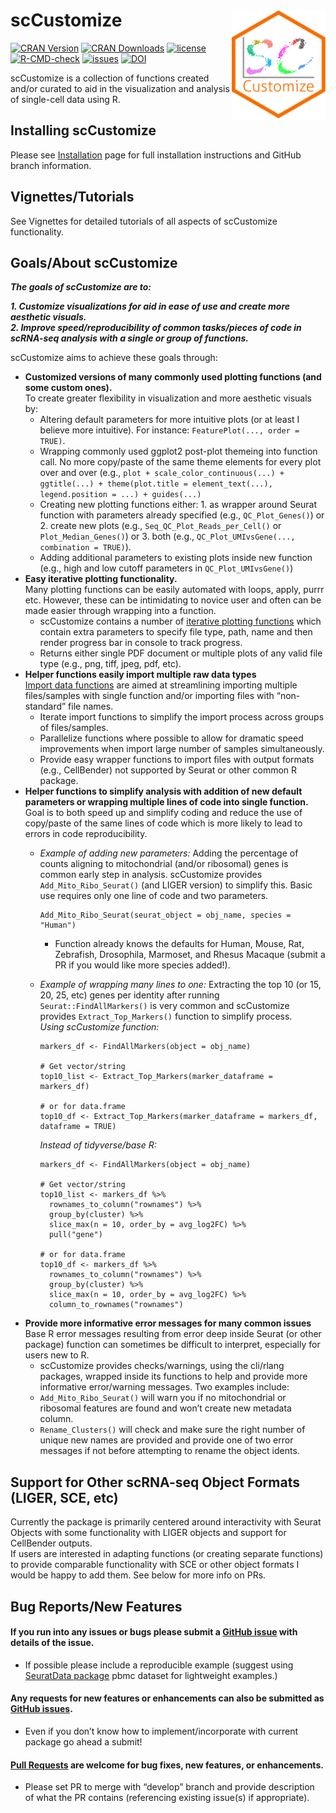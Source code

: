 
<style>
p.caption {
  font-size: 0.8em;
}
</style>

# scCustomize <img src="man/figures/scCustomize_Logo.svg" align="right" width="150"/>

[![CRAN
Version](https://img.shields.io/cran/v/scCustomize?color=green&label=CRAN)](https://cran.r-project.org/package=scCustomize)
[![CRAN
Downloads](https://cranlogs.r-pkg.org/badges/scCustomize)](https://cran.r-project.org/package=scCustomize)
[![license](https://img.shields.io/github/license/samuel-marsh/scCustomize)](https://github.com/samuel-marsh/scCustomize/blob/master/LICENSE.md)
[![R-CMD-check](https://github.com/samuel-marsh/scCustomize/actions/workflows/R-CMD-check.yaml/badge.svg)](https://github.com/samuel-marsh/scCustomize/actions/workflows/R-CMD-check.yaml)
[![issues](https://img.shields.io/github/issues/samuel-marsh/scCustomize)](https://github.com/samuel-marsh/scCustomize/issues)
[![DOI](https://zenodo.org/badge/411807769.svg)](https://zenodo.org/badge/latestdoi/411807769)

scCustomize is a collection of functions created and/or curated to aid
in the visualization and analysis of single-cell data using R.

## Installing scCustomize

Please see
[Installation](https://samuel-marsh.github.io/scCustomize/articles/Installation.html)
page for full installation instructions and GitHub branch information.

## Vignettes/Tutorials

See Vignettes for detailed tutorials of all aspects of scCustomize
functionality.

## Goals/About scCustomize

***The goals of scCustomize are to:***

***1. Customize visualizations for aid in ease of use and create more
aesthetic visuals.***  
***2. Improve speed/reproducibility of common tasks/pieces of code in
scRNA-seq analysis with a single or group of functions.***

scCustomize aims to achieve these goals through:

- **Customized versions of many commonly used plotting functions (and
  some custom ones).**  
  To create greater flexibility in visualization and more aesthetic
  visuals by:
  - Altering default parameters for more intuitive plots (or at least I
    believe more intuitive). For instance:
    `FeaturePlot(..., order = TRUE)`.  
  - Wrapping commonly used ggplot2 post-plot themeing into function
    call. No more copy/paste of the same theme elements for every plot
    over and over (e.g.,
    `plot + scale_color_continuous(...) + ggtitle(...) + theme(plot.title = element_text(...), legend.position = ...) + guides(...)`  
  - Creating new plotting functions either: 1. as wrapper around Seurat
    function with parameters already specified (e.g., `QC_Plot_Genes()`)
    or 2. create new plots (e.g., `Seq_QC_Plot_Reads_per_Cell()` or
    `Plot_Median_Genes()`) or 3. both (e.g.,
    `QC_Plot_UMIvsGene(..., combination = TRUE)`).  
  - Adding additional parameters to existing plots inside new function
    (e.g., high and low cutoff parameters in `QC_Plot_UMIvsGene()`)
- **Easy iterative plotting functionality.**  
  Many plotting functions can be easily automated with loops, apply,
  purrr etc. However, these can be intimidating to novice user and often
  can be made easier through wrapping into a function.
  - scCustomize contains a number of [iterative plotting
    functions](https://samuel-marsh.github.io/scCustomize/articles/Iterative_Plotting.html)
    which contain extra parameters to specify file type, path, name and
    then render progress bar in console to track progress.
  - Returns either single PDF document or multiple plots of any valid
    file type (e.g., png, tiff, jpeg, pdf, etc).
- **Helper functions easily import multiple raw data types**  
  [Import data
  functions](https://samuel-marsh.github.io/scCustomize/articles/Read_and_Write_Functions.html)
  are aimed at streamlining importing multiple files/samples with single
  function and/or importing files with “non-standard” file names.
  - Iterate import functions to simplify the import process across
    groups of files/samples.
  - Parallelize functions where possible to allow for dramatic speed
    improvements when import large number of samples simultaneously.
  - Provide easy wrapper functions to import files with output formats
    (e.g., CellBender) not supported by Seurat or other common R
    package.
- **Helper functions to simplify analysis with addition of new default
  parameters or wrapping multiple lines of code into single
  function.**  
  Goal is to both speed up and simplify coding and reduce the use of
  copy/paste of the same lines of code which is more likely to lead to
  errors in code reproducibility.
  - *Example of adding new parameters:* Adding the percentage of counts
    aligning to mitochondrial (and/or ribosomal) genes is common early
    step in analysis. scCustomize provides `Add_Mito_Ribo_Seurat()` (and
    LIGER version) to simplify this. Basic use requires only one line of
    code and two parameters.

        Add_Mito_Ribo_Seurat(seurat_object = obj_name, species = "Human") 

    - Function already knows the defaults for Human, Mouse, Rat,
      Zebrafish, Drosophila, Marmoset, and Rhesus Macaque (submit a PR
      if you would like more species added!).  

  - *Example of wrapping many lines to one:* Extracting the top 10 (or
    15, 20, 25, etc) genes per identity after running
    `Seurat::FindAllMarkers()` is very common and scCustomize provides
    `Extract_Top_Markers()` function to simplify process.  
    *Using scCustomize function:*

        markers_df <- FindAllMarkers(object = obj_name)

        # Get vector/string
        top10_list <- Extract_Top_Markers(marker_dataframe = markers_df)

        # or for data.frame
        top10_df <- Extract_Top_Markers(marker_dataframe = markers_df, dataframe = TRUE)

    *Instead of tidyverse/base R:*

        markers_df <- FindAllMarkers(object = obj_name)

        # Get vector/string
        top10_list <- markers_df %>%
          rownames_to_column("rownames") %>%
          group_by(cluster) %>%
          slice_max(n = 10, order_by = avg_log2FC) %>%
          pull("gene")

        # or for data.frame
        top10_df <- markers_df %>%
          rownames_to_column("rownames") %>%
          group_by(cluster) %>%
          slice_max(n = 10, order_by = avg_log2FC) %>%
          column_to_rownames("rownames")
- **Provide more informative error messages for many common issues**  
  Base R error messages resulting from error deep inside Seurat (or
  other package) function can sometimes be difficult to interpret,
  especially for users new to R.
  - scCustomize provides checks/warnings, using the cli/rlang packages,
    wrapped inside its functions to help and provide more informative
    error/warning messages. Two examples include:  
  - `Add_Mito_Ribo_Seurat()` will warn you if no mitochondrial or
    ribosomal features are found and won’t create new metadata column.  
  - `Rename_Clusters()` will check and make sure the right number of
    unique new names are provided and provide one of two error messages
    if not before attempting to rename the object idents.

## Support for Other scRNA-seq Object Formats (LIGER, SCE, etc)

Currently the package is primarily centered around interactivity with
Seurat Objects with some functionality with LIGER objects and support
for CellBender outputs.  
If users are interested in adapting functions (or creating separate
functions) to provide comparable functionality with SCE or other object
formats I would be happy to add them. See below for more info on PRs.

## Bug Reports/New Features

#### If you run into any issues or bugs please submit a [GitHub issue](https://github.com/samuel-marsh/scCustomize/issues) with details of the issue.

- If possible please include a reproducible example (suggest using
  [SeuratData package](https://github.com/satijalab/seurat-data) pbmc
  dataset for lightweight examples.)

#### Any requests for new features or enhancements can also be submitted as [GitHub issues](https://github.com/samuel-marsh/scCustomize/issues).

- Even if you don’t know how to implement/incorporate with current
  package go ahead a submit!

#### [Pull Requests](https://github.com/samuel-marsh/scCustomize/pulls) are welcome for bug fixes, new features, or enhancements.

- Please set PR to merge with “develop” branch and provide description
  of what the PR contains (referencing existing issue(s) if
  appropriate).
